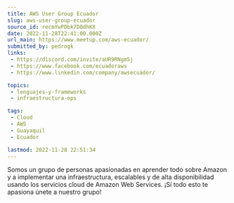 ```yaml
---
title: AWS User Group Ecuador
slug: aws-user-group-ecuador
source_id: recmYwPDbk7D0dhKX
date: 2022-11-28T22:41:00.000Z
url_main: https://www.meetup.com/aws-ecuador/
submitted_by: pedrogk
links: 
 - https://discord.com/invite/aUR9RNgm5j
 - https://www.facebook.com/ecuadoraws
 - https://www.linkedin.com/company/awsecuador/

topics: 
 - lenguajes-y-frameworks
 - infraestructura-ops

tags: 
 - Cloud
 - AWS
 - Guayaquil
 - Ecuador

lastmod: 2022-11-28 22:51:34
---
```


Somos un grupo de personas apasionadas en aprender todo sobre Amazon y a implementar una infraestructura, escalables y de alta disponibilidad usando los servicios cloud de Amazon Web Services. ¡Sí todo esto te apasiona únete a nuestro grupo!
